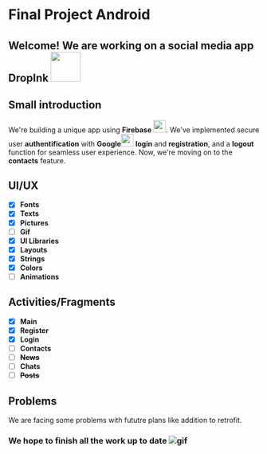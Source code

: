 # Final Project Android

###### 



## Welcome! We are working on a social media app **DropInk** <img src="https://t4.ftcdn.net/jpg/02/43/53/09/360_F_243530927_LlHD8m2yDtapg6Kk8x8dnQunCcc8fvOr.jpg" width=60px>

## Small introduction

We're building a unique app using **Firebase** <img src="https://hackmd.io/_uploads/rkXN8j5-A.png" width=25px>. We've implemented secure user **authentification** with **Google**<img src="https://hackmd.io/_uploads/SyUdwocZ0.png" width=25px > **login** and **registration**, and a **logout** function for seamless user experience. Now, we're moving on to the **contacts** feature.

## UI/UX
- [x] **Fonts**
- [x] **Texts**
- [x] **Pictures**
- [ ] **Gif**
- [x] **UI Libraries**
- [x] **Layouts**
- [x] **Strings**
- [x] **Colors**
- [ ] **Animations**

## Activities/Fragments
- [x] **Main**
- [x] **Register**
- [x] **Login**
- [ ] **Contacts**
- [ ] ~~**News**~~
- [ ] **Chats**
- [ ] ~~**Posts**~~

## Problems

We are facing some problems with fututre plans like addition to retrofit.

### **We hope to finish all the work up to date** ![gif](https://media1.tenor.com/m/bCfpwMjfAi0AAAAC/cat-typing.gif)


